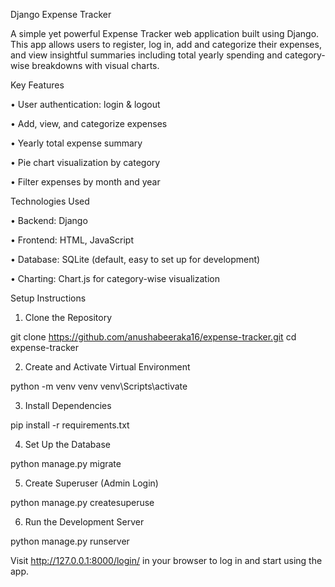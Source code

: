 Django Expense Tracker

A simple yet powerful Expense Tracker web application built using Django. This app allows users to register, log in, add and categorize their expenses, and view insightful summaries including total yearly spending and category-wise breakdowns with visual charts.

Key Features

•	User authentication: login & logout

•	Add, view, and categorize expenses

•	Yearly total expense summary

•	Pie chart visualization by category

•	Filter expenses by month and year

Technologies Used

•	Backend: Django 

•	Frontend: HTML,  JavaScript

•	Database: SQLite (default, easy to set up for development)

•	Charting: Chart.js for category-wise visualization

Setup Instructions
1.	Clone the Repository
   
git clone https://github.com/anushabeeraka16/expense-tracker.git
cd expense-tracker  

2.	Create and Activate Virtual Environment

python -m venv venv
venv\Scripts\activate

3.	Install Dependencies

pip install -r requirements.txt

4.	Set Up the Database

python manage.py migrate

5.	Create Superuser (Admin Login)

python manage.py createsuperuse

6.	 Run the Development Server

python manage.py runserver

Visit http://127.0.0.1:8000/login/ in your browser to log in and start using the app.

